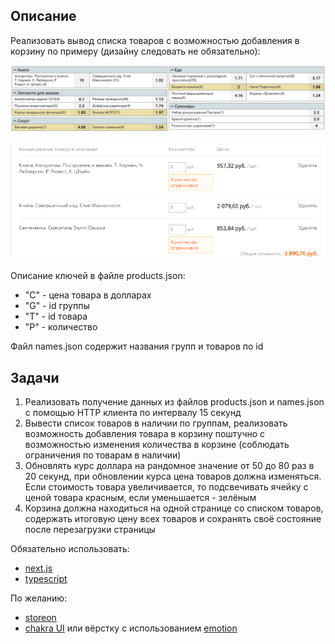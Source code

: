 ## Описание

Реализовать вывод списка товаров с возможностью добавления в корзину по примеру (дизайну следовать не обязательно):

![Список товаров](./products.png)

![Корзина](./cart.png)

Описание ключей в файле products.json:
- "C" - цена товара в долларах
- "G" - id группы
- "T" - id товара
- "P" - количество

Файл names.json содержит названия групп и товаров по id

## Задачи

1. Реализовать получение данных из файлов products.json и names.json с помощью HTTP клиента по интервалу 15 секунд
2. Вывести список товаров в наличии по группам, реализовать возможность добавления товара в корзину поштучно с возможностью изменения количества в корзине (соблюдать ограничения по товарам в наличии)
3. Обновлять курс доллара на рандомное значение от 50 до 80 раз в 20 секунд, при обновлении курса цена товаров должна изменяться. 
Если стоимость товара увеличивается, то подсвечивать ячейку с ценой товара красным, если уменьшается - зелёным
4. Корзина должна находиться на одной странице со списком товаров, содержать итоговую цену всех товаров и сохранять своё состояние после перезагрузки страницы

Обязательно использовать:
- [next.js](https://nextjs.org/)
- [typescript](https://www.typescriptlang.org/)
  
По желанию:
- [storeon](https://github.com/storeon/storeon)
- [chakra UI](https://chakra-ui.com/) или вёрстку с использованием [emotion](https://github.com/emotion-js/emotion)
   
